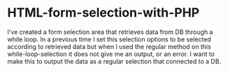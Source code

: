 # HTML-form-selection-with-PHP
I've created a form selection area that retrieves data from DB through a while loop.  In a previous time I set this selection options to be selected according to retrieved data but when I used the regular method on this while-loop-selection it does not give me an output, or an error. I want to make this to output the data as a regular selection that connected to a DB.
